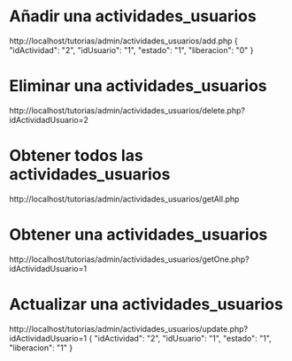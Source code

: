 # Añadir una actividades_usuarios

http://localhost/tutorias/admin/actividades_usuarios/add.php
{
  "idActividad": "2",
  "idUsuario": "1",
  "estado": "1",
  "liberacion": "0"
}

# Eliminar una actividades_usuarios

http://localhost/tutorias/admin/actividades_usuarios/delete.php?idActividadUsuario=2

# Obtener todos las actividades_usuarios

http://localhost/tutorias/admin/actividades_usuarios/getAll.php

# Obtener una actividades_usuarios

http://localhost/tutorias/admin/actividades_usuarios/getOne.php?idActividadUsuario=1

# Actualizar una actividades_usuarios

http://localhost/tutorias/admin/actividades_usuarios/update.php?idActividadUsuario=1
{
  "idActividad": "2",
  "idUsuario": "1",
  "estado": "1",
  "liberacion": "1"
}